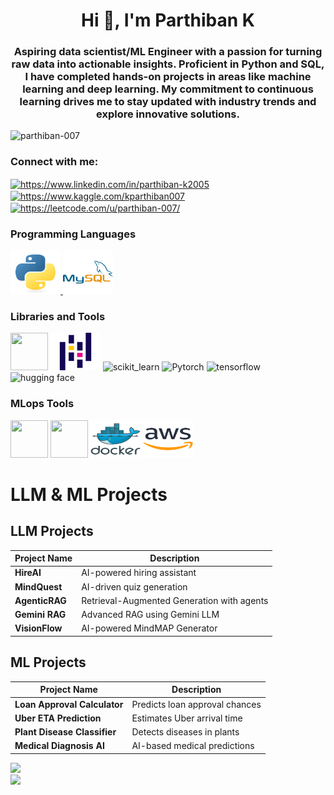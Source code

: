 <h1 align="center">Hi 👋, I'm Parthiban K</h1>
<h3 align="center">Aspiring data scientist/ML Engineer with a passion for turning raw data into actionable insights. Proficient in Python and SQL, I
 have completed hands-on projects in areas like machine learning and deep learning. My commitment to continuous
 learning drives me to stay updated with industry trends and explore innovative solutions.</h3>

<p align="left"> <img src="https://komarev.com/ghpvc/?username=parthiban-007&label=Profile%20views&color=0e75b6&style=flat" alt="parthiban-007" /> </p>


<h3 align="left">Connect with me:</h3>
<p align="left">

<a href="https://linkedin.com/in/parthiban-k2005" target="blank"><img align="center" src="https://raw.githubusercontent.com/rahuldkjain/github-profile-readme-generator/master/src/images/icons/Social/linked-in-alt.svg" alt="https://www.linkedin.com/in/parthiban-k2005" height="30" width="40" /></a>
<a href="https://kaggle.com/kparthiban007" target="blank"><img align="center" src="https://raw.githubusercontent.com/rahuldkjain/github-profile-readme-generator/master/src/images/icons/Social/kaggle.svg" alt="https://www.kaggle.com/kparthiban007" height="30" width="40" /></a>
<a href="https://www.leetcode.com/u/parthiban-007/" target="blank"><img align="center" src="https://raw.githubusercontent.com/rahuldkjain/github-profile-readme-generator/master/src/images/icons/Social/leet-code.svg" alt="https://leetcode.com/u/parthiban-007/" height="30" width="40" /></a>
</p>

<h3 align="left">Programming Languages </h3>
<p align="left">
<a href="https://www.python.org" target="_blank" rel="noreferrer"> <img src="https://raw.githubusercontent.com/devicons/devicon/master/icons/python/python-original.svg" alt="python" width="80" height="70"/> </a>
<a href="https://www.mysql.com/" target="_blank" rel="noreferrer"> <img src="https://raw.githubusercontent.com/devicons/devicon/master/icons/mysql/mysql-original-wordmark.svg" alt="mysql" width="80" height="70"/></a> 

</p>
<h3 align="left">Libraries and Tools</h3>
<p align="left">
<img src="https://static-00.iconduck.com/assets.00/file-type-numpy-icon-476x512-106d391z.png" height="60" width="60">
<img src="https://raw.githubusercontent.com/devicons/devicon/2ae2a900d2f041da66e950e4d48052658d850630/icons/pandas/pandas-original.svg" alt="pandas" width="80" height="60"/> 
 <img src="https://upload.wikimedia.org/wikipedia/commons/0/05/Scikit_learn_logo_small.svg" alt="scikit_learn" width="80" height="60"/> 
  <img src="https://shiftlab.github.io/pytorch/assets/images/pytorch-logo.png" alt="Pytorch" width="80" height="80"/> 
 <img src="https://www.vectorlogo.zone/logos/tensorflow/tensorflow-icon.svg" alt="tensorflow" width="80" height="60"/> 
  <img src="https://huggingface.co/datasets/huggingface/brand-assets/resolve/main/hf-logo.png" alt="hugging face" width="80" height="60"/> 

</p>
<p >
 <h3 align="left">MLops Tools</h3>
<p align="left">
<img src="https://img.icons8.com/?size=100&id=20906&format=png&color=000000"  width="60" height="60"/>
<img src="https://github.com/mlflow-automation.png"  width="60" height="60"/>
<img src="https://raw.githubusercontent.com/devicons/devicon/master/icons/docker/docker-original-wordmark.svg" alt="docker" width="80" height="60"/> 
<img src="https://raw.githubusercontent.com/devicons/devicon/master/icons/amazonwebservices/amazonwebservices-original-wordmark.svg" alt="aws" width="80" height="60"/> 
</p>

<!--
<p>
  <h1 align="left">LLM Projects:</h1>
  <p align="left">
    <h3>HireAI</h3>
    <h3>MindQuest</h3>
    <h3>AgenticRAG</h3>
    <h3>Gemini RAG</h3>
    <h3>VisionFlow</h3>
  </p>
</p>

<p>
  <h1 align="left">ML Projects:</h1>
  <p align="left">
    <h3>Loan Approval Calculator</h3>
    <h3>Uber ETA Prediction</h3>
    <h3>Plant Disease Classifier</h3>
    <h3>Medical Diagnosis AI</h3>
  </p>
</p>
<br>
-->
#  LLM & ML Projects  

##  LLM Projects
| Project Name  | Description |
|--------------|------------|
| **HireAI**  | AI-powered hiring assistant  |
| **MindQuest**  | AI-driven quiz generation  |
| **AgenticRAG**  | Retrieval-Augmented Generation with agents |
| **Gemini RAG**  | Advanced RAG using Gemini LLM |
| **VisionFlow**  | AI-powered MindMAP Generator |

##  ML Projects
| Project Name  | Description |
|--------------|------------|
| **Loan Approval Calculator**  | Predicts loan approval chances  |
| **Uber ETA Prediction**  | Estimates Uber arrival time  |
| **Plant Disease Classifier**  | Detects diseases in plants  |
| **Medical Diagnosis AI**  | AI-based medical predictions  |



![](https://github-readme-streak-stats.herokuapp.com/?user=PARTHIBAN-007&theme=dark&hide_border=false)<br/>
![](https://github-readme-stats.vercel.app/api/top-langs/?username=PARTHIBAN-007&theme=dark&hide_border=false&include_all_commits=false&count_private=false&layout=compact)
